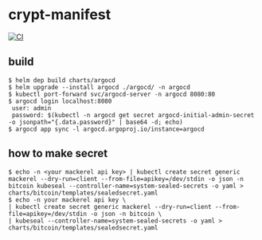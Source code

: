 # crypt-manifest

[![CI](https://github.com/dekokun/crypt-manifest/actions/workflows/ci.yaml/badge.svg)](https://github.com/dekokun/crypt-manifest/actions/workflows/ci.yaml)

## build

```
$ helm dep build charts/argocd
$ helm upgrade --install argocd ./argocd/ -n argocd
$ kubectl port-forward svc/argocd-server -n argocd 8080:80
$ argocd login localhost:8080
 user: admin
 password: $(kubectl -n argocd get secret argocd-initial-admin-secret -o jsonpath="{.data.password}" | base64 -d; echo)
$ argocd app sync -l argocd.argoproj.io/instance=argocd
```

## how to make secret

```
$ echo -n <your mackerel api key> | kubectl create secret generic mackerel --dry-run=client --from-file=apikey=/dev/stdin -o json -n bitcoin kubeseal --controller-name=system-sealed-secrets -o yaml > charts/bitcoin/templates/sealedsecret.yaml
$ echo -n your mackerel api key \
| kubectl create secret generic mackerel --dry-run=client --from-file=apikey=/dev/stdin -o json -n bitcoin \
| kubeseal --controller-name=system-sealed-secrets -o yaml > charts/bitcoin/templates/sealedsecret.yaml
```
